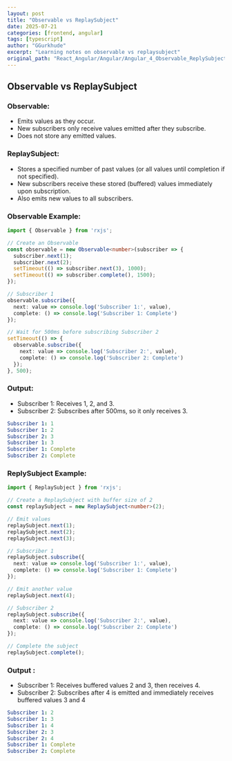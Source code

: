 ```yaml
---
layout: post
title: "Observable vs ReplaySubject"
date: 2025-07-21
categories: [frontend, angular]
tags: [typescript]
author: "GGurkhude"
excerpt: "Learning notes on observable vs replaysubject"
original_path: "React_Angular/Angular/Angular_4_Observable_ReplySubject.md"
---
```


## Observable vs ReplaySubject

### Observable:

- Emits values as they occur.
- New subscribers only receive values emitted after they subscribe.
- Does not store any emitted values.

### ReplaySubject:

- Stores a specified number of past values (or all values until completion if not specified).
- New subscribers receive these stored (buffered) values immediately upon subscription.
- Also emits new values to all subscribers.


### Observable Example: 
```typescript
import { Observable } from 'rxjs';

// Create an Observable
const observable = new Observable<number>(subscriber => {
  subscriber.next(1);
  subscriber.next(2);
  setTimeout(() => subscriber.next(3), 1000);
  setTimeout(() => subscriber.complete(), 1500);
});

// Subscriber 1
observable.subscribe({
  next: value => console.log('Subscriber 1:', value),
  complete: () => console.log('Subscriber 1: Complete')
});

// Wait for 500ms before subscribing Subscriber 2
setTimeout(() => {
  observable.subscribe({
    next: value => console.log('Subscriber 2:', value),
    complete: () => console.log('Subscriber 2: Complete')
  });
}, 500);

```

### Output:

- Subscriber 1: Receives 1, 2, and 3.
- Subscriber 2: Subscribes after 500ms, so it only receives 3.

```yaml
Subscriber 1: 1
Subscriber 1: 2
Subscriber 2: 3
Subscriber 1: 3
Subscriber 1: Complete
Subscriber 2: Complete
```

### ReplySubject Example:

```typescript
import { ReplaySubject } from 'rxjs';

// Create a ReplaySubject with buffer size of 2
const replaySubject = new ReplaySubject<number>(2);

// Emit values
replaySubject.next(1);
replaySubject.next(2);
replaySubject.next(3);

// Subscriber 1
replaySubject.subscribe({
  next: value => console.log('Subscriber 1:', value),
  complete: () => console.log('Subscriber 1: Complete')
});

// Emit another value
replaySubject.next(4);

// Subscriber 2
replaySubject.subscribe({
  next: value => console.log('Subscriber 2:', value),
  complete: () => console.log('Subscriber 2: Complete')
});

// Complete the subject
replaySubject.complete();

```
### Output :

- Subscriber 1: Receives buffered values 2 and 3, then receives 4.
- Subscriber 2: Subscribes after 4 is emitted and immediately receives buffered values 3 and 4

```yaml
Subscriber 1: 2
Subscriber 1: 3
Subscriber 1: 4
Subscriber 2: 3
Subscriber 2: 4
Subscriber 1: Complete
Subscriber 2: Complete

```